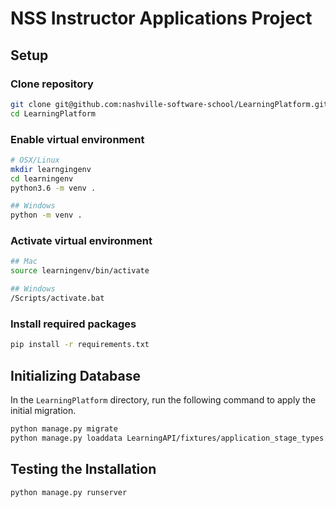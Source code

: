 # NSS Instructor Applications Project

## Setup

### Clone repository

```sh
git clone git@github.com:nashville-software-school/LearningPlatform.git
cd LearningPlatform
```

### Enable virtual environment

```sh
# OSX/Linux
mkdir learngingenv
cd learningenv
python3.6 -m venv .

## Windows
python -m venv .
```

### Activate virtual environment

```sh
## Mac
source learningenv/bin/activate

## Windows
/Scripts/activate.bat
```

### Install required packages

```sh
pip install -r requirements.txt
```

## Initializing Database

In the `LearningPlatform` directory, run the following command to apply the initial migration.

```sh
python manage.py migrate
python manage.py loaddata LearningAPI/fixtures/application_stage_types.json
```

## Testing the Installation

```sh
python manage.py runserver
```

